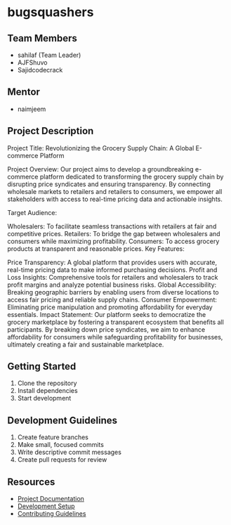 # bugsquashers

## Team Members
- sahilaf (Team Leader)
- AJFShuvo
- Sajidcodecrack

## Mentor
- naimjeem

## Project Description
Project Title: Revolutionizing the Grocery Supply Chain: A Global E-commerce Platform

Project Overview:
Our project aims to develop a groundbreaking e-commerce platform dedicated to transforming the grocery supply chain by disrupting price syndicates and ensuring transparency. By connecting wholesale markets to retailers and retailers to consumers, we empower all stakeholders with access to real-time pricing data and actionable insights.

Target Audience:

Wholesalers: To facilitate seamless transactions with retailers at fair and competitive prices.
Retailers: To bridge the gap between wholesalers and consumers while maximizing profitability.
Consumers: To access grocery products at transparent and reasonable prices.
Key Features:

Price Transparency: A global platform that provides users with accurate, real-time pricing data to make informed purchasing decisions.
Profit and Loss Insights: Comprehensive tools for retailers and wholesalers to track profit margins and analyze potential business risks.
Global Accessibility: Breaking geographic barriers by enabling users from diverse locations to access fair pricing and reliable supply chains.
Consumer Empowerment: Eliminating price manipulation and promoting affordability for everyday essentials.
Impact Statement:
Our platform seeks to democratize the grocery marketplace by fostering a transparent ecosystem that benefits all participants. By breaking down price syndicates, we aim to enhance affordability for consumers while safeguarding profitability for businesses, ultimately creating a fair and sustainable marketplace.


## Getting Started
1. Clone the repository
2. Install dependencies
3. Start development

## Development Guidelines
1. Create feature branches
2. Make small, focused commits
3. Write descriptive commit messages
4. Create pull requests for review

## Resources
- [Project Documentation](docs/)
- [Development Setup](docs/setup.md)
- [Contributing Guidelines](CONTRIBUTING.md)
